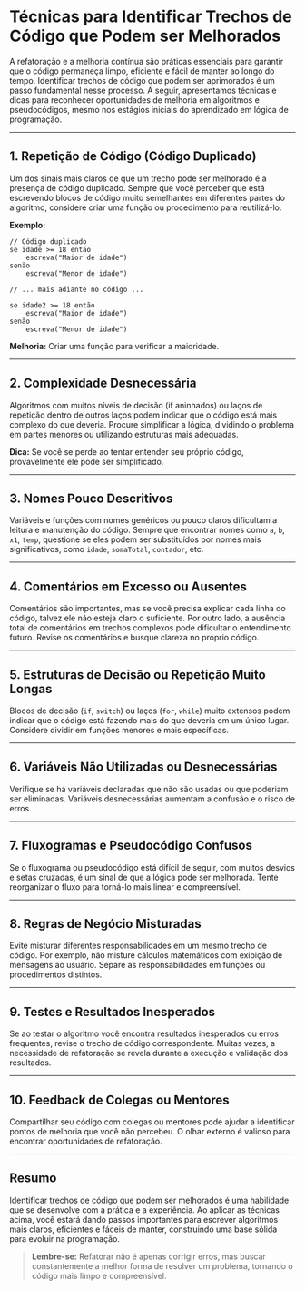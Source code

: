 
# Técnicas para Identificar Trechos de Código que Podem ser Melhorados

A refatoração e a melhoria contínua são práticas essenciais para garantir que o código permaneça limpo, eficiente e fácil de manter ao longo do tempo. Identificar trechos de código que podem ser aprimorados é um passo fundamental nesse processo. A seguir, apresentamos técnicas e dicas para reconhecer oportunidades de melhoria em algoritmos e pseudocódigos, mesmo nos estágios iniciais do aprendizado em lógica de programação.

---

## 1. **Repetição de Código (Código Duplicado)**

Um dos sinais mais claros de que um trecho pode ser melhorado é a presença de código duplicado. Sempre que você perceber que está escrevendo blocos de código muito semelhantes em diferentes partes do algoritmo, considere criar uma função ou procedimento para reutilizá-lo.

**Exemplo:**
```pseudocode
// Código duplicado
se idade >= 18 então
    escreva("Maior de idade")
senão
    escreva("Menor de idade")

// ... mais adiante no código ...

se idade2 >= 18 então
    escreva("Maior de idade")
senão
    escreva("Menor de idade")
```
**Melhoria:** Criar uma função para verificar a maioridade.

---

## 2. **Complexidade Desnecessária**

Algoritmos com muitos níveis de decisão (if aninhados) ou laços de repetição dentro de outros laços podem indicar que o código está mais complexo do que deveria. Procure simplificar a lógica, dividindo o problema em partes menores ou utilizando estruturas mais adequadas.

**Dica:** Se você se perde ao tentar entender seu próprio código, provavelmente ele pode ser simplificado.

---

## 3. **Nomes Pouco Descritivos**

Variáveis e funções com nomes genéricos ou pouco claros dificultam a leitura e manutenção do código. Sempre que encontrar nomes como `a`, `b`, `x1`, `temp`, questione se eles podem ser substituídos por nomes mais significativos, como `idade`, `somaTotal`, `contador`, etc.

---

## 4. **Comentários em Excesso ou Ausentes**

Comentários são importantes, mas se você precisa explicar cada linha do código, talvez ele não esteja claro o suficiente. Por outro lado, a ausência total de comentários em trechos complexos pode dificultar o entendimento futuro. Revise os comentários e busque clareza no próprio código.

---

## 5. **Estruturas de Decisão ou Repetição Muito Longas**

Blocos de decisão (`if`, `switch`) ou laços (`for`, `while`) muito extensos podem indicar que o código está fazendo mais do que deveria em um único lugar. Considere dividir em funções menores e mais específicas.

---

## 6. **Variáveis Não Utilizadas ou Desnecessárias**

Verifique se há variáveis declaradas que não são usadas ou que poderiam ser eliminadas. Variáveis desnecessárias aumentam a confusão e o risco de erros.

---

## 7. **Fluxogramas e Pseudocódigo Confusos**

Se o fluxograma ou pseudocódigo está difícil de seguir, com muitos desvios e setas cruzadas, é um sinal de que a lógica pode ser melhorada. Tente reorganizar o fluxo para torná-lo mais linear e compreensível.

---

## 8. **Regras de Negócio Misturadas**

Evite misturar diferentes responsabilidades em um mesmo trecho de código. Por exemplo, não misture cálculos matemáticos com exibição de mensagens ao usuário. Separe as responsabilidades em funções ou procedimentos distintos.

---

## 9. **Testes e Resultados Inesperados**

Se ao testar o algoritmo você encontra resultados inesperados ou erros frequentes, revise o trecho de código correspondente. Muitas vezes, a necessidade de refatoração se revela durante a execução e validação dos resultados.

---

## 10. **Feedback de Colegas ou Mentores**

Compartilhar seu código com colegas ou mentores pode ajudar a identificar pontos de melhoria que você não percebeu. O olhar externo é valioso para encontrar oportunidades de refatoração.

---

## **Resumo**

Identificar trechos de código que podem ser melhorados é uma habilidade que se desenvolve com a prática e a experiência. Ao aplicar as técnicas acima, você estará dando passos importantes para escrever algoritmos mais claros, eficientes e fáceis de manter, construindo uma base sólida para evoluir na programação.

> **Lembre-se:** Refatorar não é apenas corrigir erros, mas buscar constantemente a melhor forma de resolver um problema, tornando o código mais limpo e compreensível.
```
